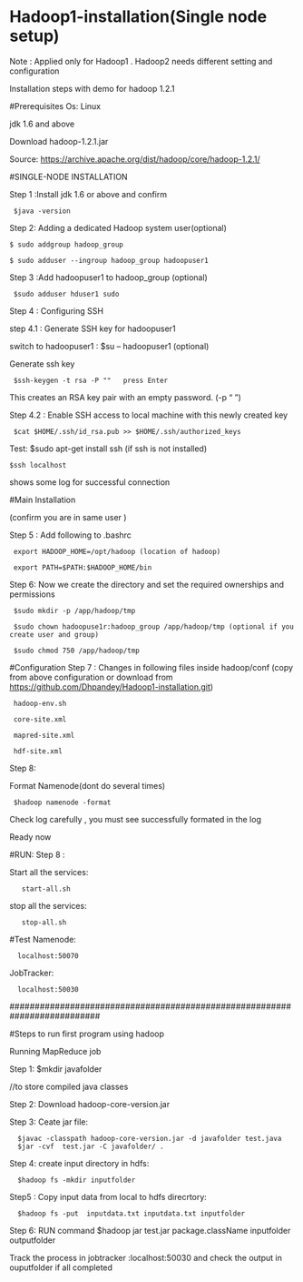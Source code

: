# Hadoop1-installation(Single node setup)

Note : Applied only for Hadoop1 . 
Hadoop2 needs different setting and configuration  

Installation steps with demo for hadoop 1.2.1

#Prerequisites
  Os: Linux
  
 jdk 1.6 and above

Download hadoop-1.2.1.jar

  Source: https://archive.apache.org/dist/hadoop/core/hadoop-1.2.1/

#SINGLE-NODE INSTALLATION

Step 1 :Install jdk 1.6 or above and
confirm 

     $java -version

Step 2: Adding a dedicated Hadoop system user(optional)

    $ sudo addgroup hadoop_group

    $ sudo adduser --ingroup hadoop_group hadoopuser1

Step 3 :Add hadoopuser1 to hadoop_group (optional)

     $sudo adduser hduser1 sudo


Step 4 : Configuring SSH

 step 4.1 : Generate SSH key for hadoopuser1

   switch to hadoopuser1 : $su – hadoopuser1 (optional)

Generate ssh key

     $ssh-keygen -t rsa -P ""   press Enter

This creates  an RSA key pair with an empty password. (-p “ ”)

 Step 4.2 : Enable SSH access to local machine with this newly created key

     $cat $HOME/.ssh/id_rsa.pub >> $HOME/.ssh/authorized_keys

Test:
    $sudo apt-get install ssh (if ssh is not installed)
    
    $ssh localhost

shows some log for successful connection

#Main Installation

(confirm you are in same user )

Step 5 : Add following to .bashrc

     export HADOOP_HOME=/opt/hadoop (location of hadoop)

     export PATH=$PATH:$HADOOP_HOME/bin

Step 6: Now we create the directory and set the required ownerships and permissions

     $sudo mkdir -p /app/hadoop/tmp

     $sudo chown hadoopuse1r:hadoop_group /app/hadoop/tmp (optional if you create user and group)

     $sudo chmod 750 /app/hadoop/tmp

#Configuration
Step 7 : Changes in following files inside hadoop/conf 
(copy from above configuration or download from https://github.com/Dhpandey/Hadoop1-installation.git)

     hadoop-env.sh

     core-site.xml

     mapred-site.xml

     hdf-site.xml

Step 8:

Format Namenode(dont do several times)

     $hadoop namenode -format

Check log carefully , you must see successfully formated in the log

 
 Ready  now
 
#RUN:
Step 8 :

Start all the services:

       start-all.sh

stop all the services:

       stop-all.sh

#Test 
Namenode:

      localhost:50070

JobTracker:

      localhost:50030
      
      
    

 ##########################################################################
  
#Steps to run first program using hadoop

Running MapReduce job

Step 1:
      $mkdir javafolder
            
//to store compiled java classes

Step 2:
      Download hadoop-core-version.jar

Step 3: 
      Ceate jar file:

      $javac -classpath hadoop-core-version.jar -d javafolder test.java
      $jar -cvf  test.jar -C javafolder/ .

Step 4:
  create  input directory in hdfs:

      $hadoop fs -mkdir inputfolder

Step5 :
  Copy input data from local to hdfs direcrtory:

      $hadoop fs -put  inputdata.txt inputdata.txt inputfolder

Step 6:
  RUN  command
    $hadoop jar test.jar package.className inputfolder outputfolder

Track the process in jobtracker :localhost:50030
and check the output in ouputfolder if all completed


